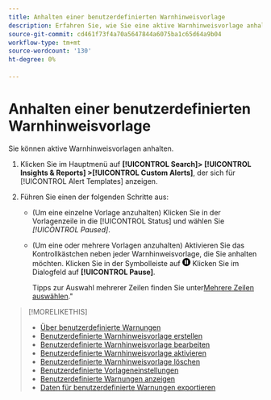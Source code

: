 ```yaml
---
title: Anhalten einer benutzerdefinierten Warnhinweisvorlage
description: Erfahren Sie, wie Sie eine aktive Warnhinweisvorlage anhalten.
source-git-commit: cd461f73f4a70a5647844a6075ba1c65d64a9b04
workflow-type: tm+mt
source-wordcount: '130'
ht-degree: 0%

---
```


# Anhalten einer benutzerdefinierten Warnhinweisvorlage

Sie können aktive Warnhinweisvorlagen anhalten.

1. Klicken Sie im Hauptmenü auf **[!UICONTROL Search]> [!UICONTROL Insights & Reports] >[!UICONTROL Custom Alerts]**, der sich für [!UICONTROL Alert Templates] anzeigen.

1. Führen Sie einen der folgenden Schritte aus:

   * (Um eine einzelne Vorlage anzuhalten) Klicken Sie in der Vorlagenzeile in die [!UICONTROL Status] und wählen Sie *[!UICONTROL Paused]*.

   * (Um eine oder mehrere Vorlagen anzuhalten) Aktivieren Sie das Kontrollkästchen neben jeder Warnhinweisvorlage, die Sie anhalten möchten. Klicken Sie in der Symbolleiste auf ![Anhalten](/help/search-social-commerce/assets/pause.png "Anhalten") Klicken Sie im Dialogfeld auf **[!UICONTROL Pause]**.

      Tipps zur Auswahl mehrerer Zeilen finden Sie unter[Mehrere Zeilen auswählen](/help/search-social-commerce/common-tasks/navigation-editing-selection/multiple-rows-select.md).&quot;

>[!MORELIKETHIS]
>
>* [Über benutzerdefinierte Warnungen](alert-about.md)
>* [Benutzerdefinierte Warnhinweisvorlage erstellen](alert-template-create.md)
>* [Benutzerdefinierte Warnhinweisvorlage bearbeiten](alert-template-edit.md)
>* [Benutzerdefinierte Warnhinweisvorlage aktivieren](alert-template-activate.md)
>* [Benutzerdefinierte Warnhinweisvorlage löschen](alert-template-delete.md)
>* [Benutzerdefinierte Vorlageneinstellungen](alert-template-settings.md)
>* [Benutzerdefinierte Warnungen anzeigen](alert-view.md)
>* [Daten für benutzerdefinierte Warnungen exportieren](alert-export-data.md)

